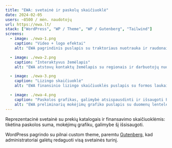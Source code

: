 ```yaml
---
title: "EWA: svetainė ir paskolų skaičiuoklė"
date: 2024-02-05
users: ~8500 / mėn. naudotojų
url: https://ewa.lt/
stack: ["WordPress", "WP / Theme", "WP / Gutenberg", "Tailwind"]
screens:
  - image: ./ewa-1.png
    caption: "Video + logo efektai"
    alt: "EWA pagrindinis puslapis su traktoriaus nuotrauka ir raudonais šviesos efektais."

  - image: ./ewa-2.png
    caption: "Interaktyvus žemėlapis"
    alt: "EWA atstovų kontaktų žemėlapis su regionais ir darbuotojų nuotraukomis."

  - image: ./ewa-3.png
    caption: "Lizingo skaičiuoklė"
    alt: "EWA finansinio lizingo skaičiuoklės puslapis su formos laukais ir rezultatų skaičiavimu."

  - image: ./ewa-4.png
    caption: "Paskolos grafikas, galimybė atsispausdinti ir išsaugoti PDF"
    alt: "EWA preliminarių mokėjimų grafiko puslapis su duomenų lentele ir PDF išsaugojimo funkcija."
---
```


Reprezentacinė svetainė su prekių katalogais ir finansavimo skaičiuoklėmis: tikėtina paskolos suma, mokėjimų grafiku, galimybe šį išsisaugoti.

WordPress pagrindo su pilnai custom theme, paremtu [Gutenberg](https://wordpress.org/gutenberg/), kad administratoriai galėtų redaguoti visą svetainės turinį.